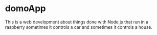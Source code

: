 # domoApp
This is a web development about things done with Node.js that run in a raspberry sometimes it controls a car and sometimes it controls a house.

